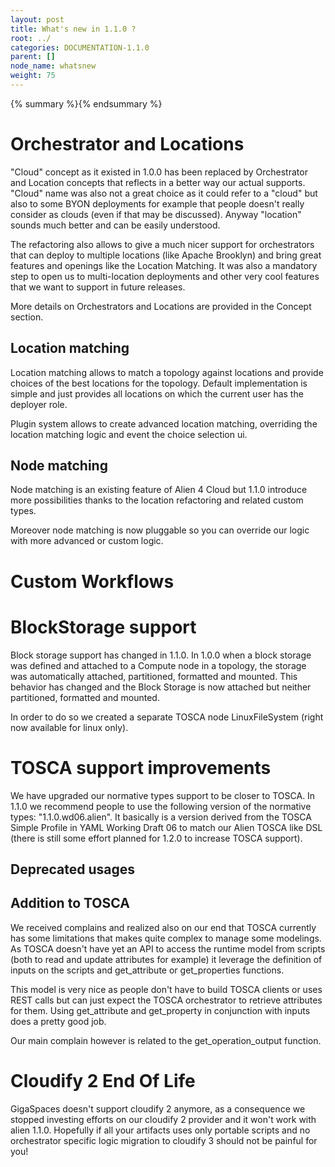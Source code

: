 ```yaml
---
layout: post
title: What's new in 1.1.0 ?
root: ../
categories: DOCUMENTATION-1.1.0
parent: []
node_name: whatsnew
weight: 75
---
```


{% summary %}{% endsummary %}

# Orchestrator and Locations

"Cloud" concept as it existed in 1.0.0 has been replaced by Orchestrator and Location concepts that reflects in a better way our actual supports. "Cloud" name was also not a great choice as it could refer to a "cloud" but also to some BYON deployments for example that people doesn't really consider as clouds (even if that may be discussed). Anyway "location" sounds much better and can be easily understood.

The refactoring also allows to give a much nicer support for orchestrators that can deploy to multiple locations (like Apache Brooklyn) and bring great features and openings like the Location Matching. It was also a mandatory step to open us to multi-location deployments and other very cool features that we want to support in future releases.

More details on Orchestrators and Locations are provided in the Concept section.

## Location matching

Location matching allows to match a topology against locations and provide choices of the best locations for the topology. Default implementation is simple and just provides all locations on which the current user has the deployer role.

Plugin system allows to create advanced location matching, overriding the location matching logic and event the choice selection ui.

## Node matching

Node matching is an existing feature of Alien 4 Cloud but 1.1.0 introduce more possibilities thanks to the location refactoring and related custom types.

Moreover node matching is now pluggable so you can override our logic with more advanced or custom logic.

# Custom Workflows

# BlockStorage support

Block storage support has changed in 1.1.0. In 1.0.0 when a block storage was defined and attached to a Compute node in a topology, the storage was automatically attached, partitioned, formatted and mounted. This behavior has changed and the Block Storage is now attached but neither partitioned, formatted and mounted.

In order to do so we created a separate TOSCA node LinuxFileSystem (right now available for linux only).

# TOSCA support improvements

We have upgraded our normative types support to be closer to TOSCA. In 1.1.0 we recommend people to use the following version of the normative types: "1.1.0.wd06.alien". It basically is a version derived from the TOSCA Simple Profile in YAML Working Draft 06 to match our Alien TOSCA like DSL (there is still some effort planned for 1.2.0 to increase TOSCA support).

## Deprecated usages

## Addition to TOSCA

We received complains and realized also on our end that TOSCA currently has some limitations that makes quite complex to manage some modelings. As TOSCA doesn't have yet an API to access the runtime model from scripts (both to read and update attributes for example) it leverage the definition of inputs on the scripts and get_attribute or get_properties functions.

This model is very nice as people don't have to build TOSCA clients or uses REST calls but can just expect the TOSCA orchestrator to retrieve attributes for them. Using get_attribute and get_property in conjunction with inputs does a pretty good job.

Our main complain however is related to the get_operation_output function.

# Cloudify 2 End Of Life

GigaSpaces doesn't support cloudify 2 anymore, as a consequence we stopped investing efforts on our cloudify 2 provider and it won't work with alien 1.1.0.
Hopefully if all your artifacts uses only portable scripts and no orchestrator specific logic migration to cloudify 3 should not be painful for you!
